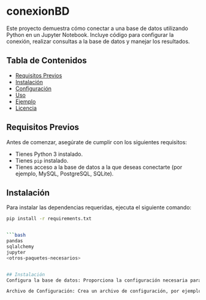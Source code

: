 # conexionBD

Este proyecto demuestra cómo conectar a una base de datos utilizando Python en un Jupyter Notebook. Incluye código para configurar la conexión, realizar consultas a la base de datos y manejar los resultados.

## Tabla de Contenidos
- [Requisitos Previos](#requisitos-previos)
- [Instalación](#instalación)
- [Configuración](#configuración)
- [Uso](#uso)
- [Ejemplo](#ejemplo)
- [Licencia](#licencia)

## Requisitos Previos

Antes de comenzar, asegúrate de cumplir con los siguientes requisitos:
- Tienes Python 3 instalado.
- Tienes `pip` instalado.
- Tienes acceso a la base de datos a la que deseas conectarte (por ejemplo, MySQL, PostgreSQL, SQLite).

## Instalación

Para instalar las dependencias requeridas, ejecuta el siguiente comando:

```bash
pip install -r requirements.txt


```bash
pandas
sqlalchemy
jupyter
<otros-paquetes-necesarios>


## Instalación
Configura la base de datos: Proporciona la configuración necesaria para conectarse a tu base de datos. Por ejemplo, si utilizas una base de datos MySQL, asegúrate de tener el nombre de la base de datos, usuario, contraseña y host correctos.

Archivo de Configuración: Crea un archivo de configuración, por ejemplo config.py, con el siguiente contenido:
